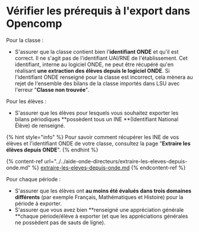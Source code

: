 # Vérifier les prérequis à l'export dans Opencomp

Pour la classe :

* S'assurer que la classe contient bien l'**identifiant ONDE** et qu'il est correct. Il ne s'agit pas de l'identifiant UAI/RNE de l'établissement. Cet identifiant, interne au logiciel ONDE, ne peut être récupéré qu'en réalisant **une extraction des élèves depuis le logiciel ONDE**. Si l'identifiant ONDE renseigné pour la classe est incorrect, cela mènera au rejet de l'ensemble des bilans de la classe importés dans LSU avec l'erreur "**Classe non trouvée**". 

Pour les élèves :

* S'assurer que les élèves pour lesquels vous souhaitez exporter les bilans périodiques **possèdent tous un INE **(Identifiant National Élève) de renseigné.

{% hint style="info" %}
Pour savoir comment récupérer les INE de vos élèves et l'identifiant ONDE de votre classe, consultez la page "**Extraire les élèves depuis ONDE**".
{% endhint %}

{% content-ref url="../../aide-onde-directeurs/extraire-les-eleves-depuis-onde.md" %}
[extraire-les-eleves-depuis-onde.md](../../aide-onde-directeurs/extraire-les-eleves-depuis-onde.md)
{% endcontent-ref %}



Pour chaque période :

* S'assurer que les élèves ont **au moins été évalués dans trois domaines différents** (par exemple Français, Mathématiques et Histoire) pour la période à exporter.
* S'assurer que vous avez bien **renseigné une appréciation générale **chaque période/élève à exporter (et que les appréciations générales ne possèdent pas de sauts de ligne).
